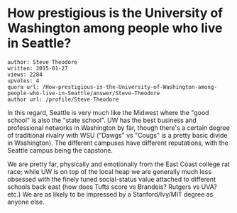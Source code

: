 # How prestigious is the University of Washington among people who live in Seattle?

	author: Steve Theodore
	written: 2015-01-27
	views: 2284
	upvotes: 4
	quora url: /How-prestigious-is-the-University-of-Washington-among-people-who-live-in-Seattle/answer/Steve-Theodore
	author url: /profile/Steve-Theodore


In this regard, Seattle is very much like the Midwest where the "good school" is also the "state school". UW has the best business and professional networks in Washington by far, though there's a certain degree of traditional rivalry with WSU ("Dawgs" vs "Cougs" is a pretty basic divide in Washington). The different campuses have different reputations, with the Seattle campus being the capstone.

We are pretty far, physically and emotionally from the East Coast college rat race; while UW is on top of the local heap we are generally much less obsessed with the finely tuned social-status value attached to different schools back east (how does Tufts score vs Brandeis? Rutgers vs UVA? etc.) We are as likely to be impressed by a Stanford/Ivy/MIT degree as anyone else.

